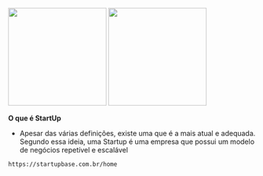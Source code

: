 <img src=https://user-images.githubusercontent.com/79090589/114392695-816cd300-9b6f-11eb-8b13-16c9465707fb.png width='200'>                           <img src=https://user-images.githubusercontent.com/79090589/115966294-440b2c80-a503-11eb-8792-cd8d7d094285.jpeg width='200'>


**O que é StartUp**

- Apesar das várias definições, existe uma que é a mais atual e adequada. Segundo essa ideia, uma Startup é uma empresa que possui um modelo de negócios repetível e escalável

`https://startupbase.com.br/home`
